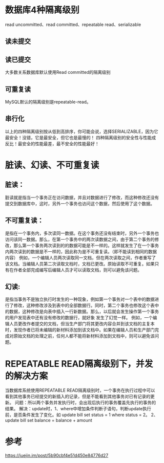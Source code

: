 # 数据库4种隔离级别
read uncommitted、read committed、repeatable read、serializable
## 读未提交

## 读已提交
大多数关系数据库默认使用Read committed的隔离级别

## 可重复读

MySQL默认的隔离级别是repeatable-read。

## 串行化

以上的四种隔离级别按从低到高排序，你可能会说，选择SERIALIZABLE，因为它最安全！没错，它是最安全，但它也是最慢的！
四种隔离级别的安全性与性能成反比！最安全的性能最差，最不安全的性能最好！

# 脏读、幻读、不可重复读

## 脏读：
脏读就是指当一个事务正在访问数据，并且对数据进行了修改，而这种修改还没有提交到数据库中，这时，另外一个事务也访问这个数据，然后使用了这个数据。


## 不可重复读：
是指在一个事务内，多次读同一数据。在这个事务还没有结束时，另外一个事务也访问该同一数据。那么，在第一个事务中的两次读数据之间，由于第二个事务的修改，那么第一个事务两次读到的的数据可能是不一样的。这样就发生了在一个事务内两次读到的数据是不一样的，因此称为是不可重复读。（即不能读到相同的数据内容）
例如，一个编辑人员两次读取同一文档，但在两次读取之间，作者重写了该文档。当编辑人员第二次读取文档时，文档已更改。原始读取不可重复。如果只有在作者全部完成编写后编辑人员才可以读取文档，则可以避免该问题。


## 幻读:
是指当事务不是独立执行时发生的一种现象，例如第一个事务对一个表中的数据进行了修改，这种修改涉及到表中的全部数据行。同时，第二个事务也修改这个表中的数据，这种修改是向表中插入一行新数据。那么，以后就会发生操作第一个事务的用户发现表中还有没有修改的数据行，就好象
发生了幻觉一样。
例如，一个编辑人员更改作者提交的文档，但当生产部门将其更改内容合并到该文档的主复本时，发现作者已将未编辑的新材料添加到该文档中。如果在编辑人员和生产部门完成对原始文档的处理之前，任何人都不能将新材料添加到文档中，则可以避免该问题。



# REPEATABLE READ隔离级别下，并发的解决方案
当数据库系统使用REPEATABLE READ隔离级别时，一个事务在执行过程中可以看到其他事务已经提交的新插入的记录，但是不能看到其他事务对已有记录的更新。
问题：所以两个事务并发执行时，会出现后执行的事务覆盖先执行的事务的结果。
解决：update时，1、where中增加条件判断子语句，判断update执行前，是否条件发生了变化。如 update bill set status = 1 where status = 2。
2、update bill set balance = balance + amount




# 参考
https://juejin.im/post/5b90cbf4e51d450e84776d27
